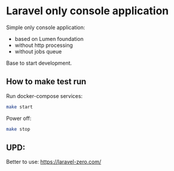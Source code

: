 # Laravel only console application

Simple only console application:
- based on Lumen foundation
- without http processing
- without jobs queue

Base to start development.

## How to make test run

Run docker-compose services:
```bash
make start
```

Power off:
```bash
make stop
```

## UPD:

Better to use: https://laravel-zero.com/
